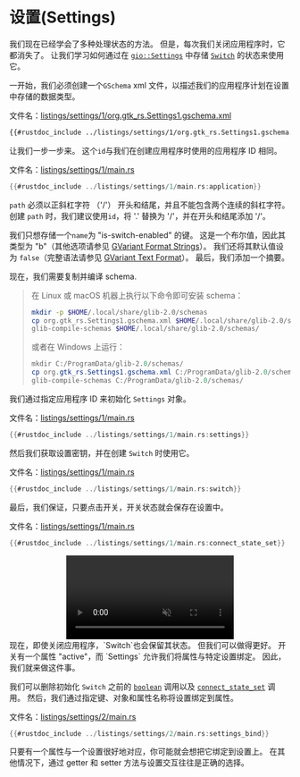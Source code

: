 # 设置(Settings)

我们现在已经学会了多种处理状态的方法。 但是，每次我们关闭应用程序时，它都消失了。 让我们学习如何通过在 [`gio::Settings`](https://gtk-rs.org/gtk-rs-core/stable/latest/docs/gio/struct.Settings.html) 中存储 [`Switch`](https://gtk-rs.org/gtk4-rs/stable/latest/docs/gtk4/struct.Switch.html) 的状态来使用它。

一开始，我们必须创建一个`GSchema` xml 文件，以描述我们的应用程序计划在设置中存储的数据类型。

文件名：<a class=file-link href="https://github.com/gtk-rs/gtk4-rs/blob/master/book/listings/settings/1/org.gtk_rs.Settings1.gschema.xml">listings/settings/1/org.gtk_rs.Settings1.gschema.xml</a>

```xml
{{#rustdoc_include ../listings/settings/1/org.gtk_rs.Settings1.gschema.xml}}
```
让我们一步一步来。 这个`id`与我们在创建应用程序时使用的应用程序 ID 相同。

文件名：<a class=file-link href="https://github.com/gtk-rs/gtk4-rs/blob/master/book/listings/settings/1/main.rs">listings/settings/1/main.rs</a>

```rust
{{#rustdoc_include ../listings/settings/1/main.rs:application}}
```
`path` 必须以正斜杠字符 （'/'） 开头和结尾，并且不能包含两个连续的斜杠字符。 创建  `path` 时，我们建议使用`id`，将 '.' 替换为 '/'，并在开头和结尾添加 '/'。

我们只想存储一个`name`为 "is-switch-enabled" 的键。 这是一个布尔值，因此其类型为 "b"（其他选项请参见  [GVariant Format Strings](https://docs.gtk.org/glib/gvariant-format-strings.html)）。 我们还将其默认值设为 `false`（完整语法请参见  [GVariant Text Format](https://docs.gtk.org/glib/gvariant-text-format.html)）。 最后，我们添加一个摘要。

现在，我们需要复制并编译 schema.

> 在 Linux 或 macOS 机器上执行以下命令即可安装 schema：
> ```bash
> mkdir -p $HOME/.local/share/glib-2.0/schemas
> cp org.gtk_rs.Settings1.gschema.xml $HOME/.local/share/glib-2.0/schemas/
> glib-compile-schemas $HOME/.local/share/glib-2.0/schemas/
> ```
> 
> 或者在 Windows 上运行：
> ```powershell
> mkdir C:/ProgramData/glib-2.0/schemas/
> cp org.gtk_rs.Settings1.gschema.xml C:/ProgramData/glib-2.0/schemas/
> glib-compile-schemas C:/ProgramData/glib-2.0/schemas/
> ```

我们通过指定应用程序 ID 来初始化 `Settings` 对象。

文件名：<a class=file-link href="https://github.com/gtk-rs/gtk4-rs/blob/master/book/listings/settings/1/main.rs">listings/settings/1/main.rs</a>

```rust
{{#rustdoc_include ../listings/settings/1/main.rs:settings}}
```

然后我们获取设置密钥，并在创建 `Switch` 时使用它。

文件名：<a class=file-link href="https://github.com/gtk-rs/gtk4-rs/blob/master/book/listings/settings/1/main.rs">listings/settings/1/main.rs</a>

```rust
{{#rustdoc_include ../listings/settings/1/main.rs:switch}}
```

最后，我们保证，只要点击开关，开关状态就会保存在设置中。

文件名：<a class=file-link href="https://github.com/gtk-rs/gtk4-rs/blob/master/book/listings/settings/1/main.rs">listings/settings/1/main.rs</a>

```rust
{{#rustdoc_include ../listings/settings/1/main.rs:connect_state_set}}
```

<div style="text-align:center">
 <video autoplay muted loop>
  <source src="vid/settings_1.webm" type="video/webm">
  <p>A video which shows that the app can now store the app state</p>
 </video>
</div>
现在，即使关闭应用程序，`Switch`也会保留其状态。 但我们可以做得更好。 开关有一个属性 "active"，而  `Settings` 允许我们将属性与特定设置绑定。 因此，我们就来做这件事。

我们可以删除初始化 `Switch` 之前的 [`boolean`](https://gtk-rs.org/gtk-rs-core/stable/latest/docs/gio/prelude/trait.SettingsExt.html#tymethod.boolean) 调用以及 [`connect_state_set`](https://gtk-rs.org/gtk4-rs/stable/latest/docs/gtk4/struct.Switch.html#method.connect_state_set) 调用。 然后，我们通过指定键、对象和属性名称将设置绑定到属性。 

文件名：<a class=file-link href="https://github.com/gtk-rs/gtk4-rs/blob/master/book/listings/settings/2/main.rs">listings/settings/2/main.rs</a>

```rust
{{#rustdoc_include ../listings/settings/2/main.rs:settings_bind}}
```

只要有一个属性与一个设置很好地对应，你可能就会想把它绑定到设置上。 在其他情况下，通过 getter 和 setter 方法与设置交互往往是正确的选择。
